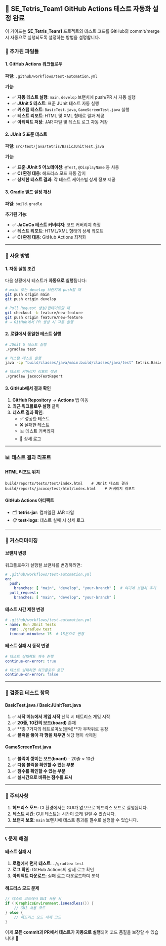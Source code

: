 ## 🚀 **SE_Tetris_Team1 GitHub Actions 테스트 자동화 설정 완료**

이 가이드는 **SE_Tetris_Team1** 프로젝트의 테스트 코드를 GitHub의 commit/merge 시 자동으로 실행되도록 설정하는 방법을 설명합니다.

### 📁 **추가된 파일들**

#### 1. **GitHub Actions 워크플로우**
**파일**: `.github/workflows/test-automation.yml`

**기능**:
- ✅ **자동 테스트 실행**: `main`, `develop` 브랜치에 push/PR 시 자동 실행
- ✅ **JUnit 5 테스트**: 표준 JUnit 테스트 자동 실행
- ✅ **커스텀 테스트**: `BasicTest.java`, `GameScreenTest.java` 실행
- ✅ **테스트 리포트**: HTML 및 XML 형태로 결과 제공
- ✅ **아티팩트 저장**: JAR 파일 및 테스트 로그 자동 저장

#### 2. **JUnit 5 표준 테스트**
**파일**: `src/test/java/tetris/BasicJUnitTest.java`

**기능**:
- ✅ **표준 JUnit 5 어노테이션**: `@Test`, `@DisplayName` 등 사용
- ✅ **CI 환경 대응**: 헤드리스 모드 자동 감지
- ✅ **상세한 테스트 결과**: 각 테스트 케이스별 상세 정보 제공

#### 3. **Gradle 빌드 설정 개선**
**파일**: `build.gradle`

**추가된 기능**:
- ✅ **JaCoCo 테스트 커버리지**: 코드 커버리지 측정
- ✅ **테스트 리포트**: HTML/XML 형태의 상세 리포트
- ✅ **CI 환경 대응**: GitHub Actions 최적화

---

### 🎯 **사용 방법**

#### 1. **자동 실행 조건**
다음 상황에서 테스트가 **자동으로 실행**됩니다:

```bash
# main 또는 develop 브랜치에 push할 때
git push origin main
git push origin develop

# Pull Request 생성/업데이트할 때
git checkout -b feature/new-feature
git push origin feature/new-feature
# → GitHub에서 PR 생성 시 자동 실행
```

#### 2. **로컬에서 동일한 테스트 실행**
```bash
# JUnit 5 테스트 실행
./gradlew test

# 커스텀 테스트 실행
java -cp "build/classes/java/main:build/classes/java/test" tetris.BasicTest

# 테스트 커버리지 리포트 생성
./gradlew jacocoTestReport
```

#### 3. **GitHub에서 결과 확인**
1. **GitHub Repository** → **Actions** 탭 이동
2. **최근 워크플로우 실행** 클릭
3. **테스트 결과 확인**:
   - ✅ 성공한 테스트
   - ❌ 실패한 테스트
   - 📊 테스트 커버리지
   - 📄 상세 로그

---

### 📊 **테스트 결과 리포트**

#### **HTML 리포트 위치**
```
build/reports/tests/test/index.html    # JUnit 테스트 결과
build/reports/jacoco/test/html/index.html    # 커버리지 리포트
```

#### **GitHub Actions 아티팩트**
- 🗂️ **tetris-jar**: 컴파일된 JAR 파일
- 📋 **test-logs**: 테스트 실패 시 상세 로그

---

### 🔧 **커스터마이징**

#### **브랜치 변경**
워크플로우가 실행될 브랜치를 변경하려면:

```yaml
# .github/workflows/test-automation.yml
on:
  push:
    branches: [ "main", "develop", "your-branch" ]  # 여기에 브랜치 추가
  pull_request:
    branches: [ "main", "develop", "your-branch" ]
```

#### **테스트 시간 제한 변경**
```yaml
# .github/workflows/test-automation.yml
- name: Run JUnit Tests
  run: ./gradlew test
  timeout-minutes: 15  # 15분으로 변경
```

#### **테스트 실패 시 동작 변경**
```yaml
# 테스트 실패해도 계속 진행
continue-on-error: true

# 테스트 실패하면 워크플로우 중단
continue-on-error: false
```

---

### 🎉 **검증된 테스트 항목**

#### **BasicTest.java / BasicJUnitTest.java**
1. ✅ **시작 메뉴에서 게임 시작** 선택 시 테트리스 게임 시작
2. ✅ **20줄, 10칸의 보드(board)** 존재
3. ✅ **총 7가지의 테트로미노(블럭)**가 무작위로 등장
4. ✅ **블럭을 쌓아 각 행을 채우면** 해당 행이 삭제됨

#### **GameScreenTest.java**
1. ✅ **블럭이 쌓이는 보드(board)** - 20줄 × 10칸
2. ✅ **다음 블럭을 확인할 수 있는 부분**
3. ✅ **점수를 확인할 수 있는 부분**
4. ✅ **실시간으로 바뀌는 점수를 표시**

---

### 🚨 **주의사항**

1. **헤드리스 모드**: CI 환경에서는 GUI가 없으므로 헤드리스 모드로 실행됩니다.
2. **테스트 시간**: GUI 테스트는 시간이 오래 걸릴 수 있습니다.
3. **브랜치 보호**: `main` 브랜치에 테스트 통과를 필수로 설정할 수 있습니다.

---

### 📞 **문제 해결**

#### **테스트 실패 시**
1. **로컬에서 먼저 테스트**: `./gradlew test`
2. **로그 확인**: GitHub Actions의 상세 로그 확인
3. **아티팩트 다운로드**: 실패 로그 다운로드하여 분석

#### **헤드리스 모드 문제**
```java
// 테스트 코드에서 GUI 사용 시
if (!GraphicsEnvironment.isHeadless()) {
    // GUI 사용 코드
} else {
    // 헤드리스 모드 대체 코드
}
```

이제 **모든 commit과 PR에서 테스트가 자동으로 실행**되어 코드 품질을 보장할 수 있습니다! 🎯